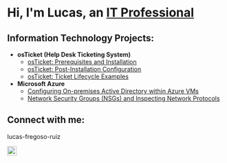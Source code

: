 <h1>Hi, I'm Lucas, an <a href="https://linkedin.com/in/lucas-fregoso-ruiz\">IT Professional</a></h1>

<h2> Information Technology Projects:</h2>

- <b>osTicket (Help Desk Ticketing System)</b>
  - [osTicket: Prerequisites and Installation](https://github.com/lucasfregoso/osticket-prereqs)
  - [osTicket: Post-Installation Configuration](https://github.com/lucasfregoso/post-install-config)
  - [osTicket: Ticket Lifecycle Examples](https://github.com/lucasfregoso/ticket-lifecycle)
- <b>Microsoft Azure</b>
  - [Configuring On-premises Active Directory within Azure VMs](https://github.com/joshmadakorcc/configure-ad)
  - [Network Security Groups (NSGs) and Inspecting Network Protocols](https://github.com/joshmadakorcc/azure-network-protocols)

<h2>Connect with me:</h2>lucas-fregoso-ruiz

[<img align="left" alt="Josh | LinkedIn" width="22px" src="https://cdn.jsdelivr.net/npm/simple-icons@v3/icons/linkedin.svg" />][linkedin]

[linkedin]: https://linkedin.com/in/Josh
